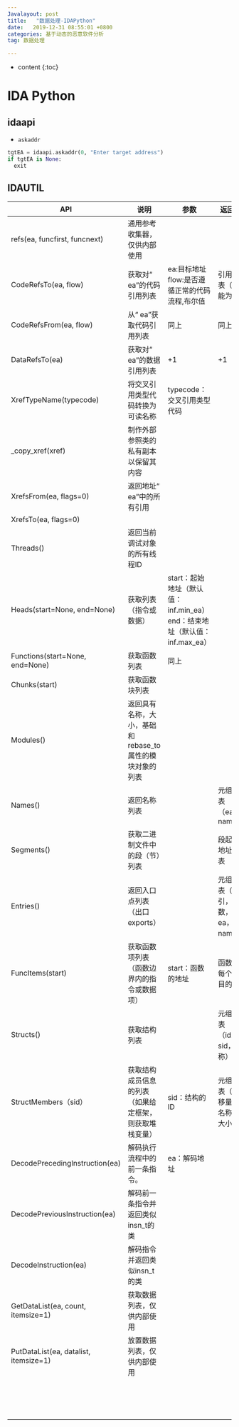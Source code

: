 ```yaml
---
Javalayout: post
title:   "数据处理-IDAPython"
date:   2019-12-31 08:55:01 +0800
categories: 基于动态的恶意软件分析
tag: 数据处理

---
```


* content
{:toc}






# IDA Python

## idaapi

* `askaddr`

```python
tgtEA = idaapi.askaddr(0, "Enter target address")
if tgtEA is None:
  exit
```





## IDAUTIL

| API                                   | 说明                                                    | 参数                                                         | 返回值                           |
| ------------------------------------- | ------------------------------------------------------- | ------------------------------------------------------------ | -------------------------------- |
| refs(ea, funcfirst, funcnext)         | 通用参考收集器，仅供内部使用                            |                                                              |                                  |
| CodeRefsTo(ea, flow)                  | 获取对“ ea”的代码引用列表                               | ea:目标地址<br />flow:是否遵循正常的代码流程,布尔值          | 引用列表（可能为空）             |
| CodeRefsFrom(ea, flow)                | 从“ ea”获取代码引用列表                                 | 同上                                                         | 同上                             |
| DataRefsTo(ea)                        | 获取对“ ea”的数据引用列表                               | +1                                                           | +1                               |
| XrefTypeName(typecode)                | 将交叉引用类型代码转换为可读名称                        | typecode：交叉引用类型代码                                   |                                  |
| _copy_xref(xref)                      | 制作外部参照类的私有副本以保留其内容                    |                                                              |                                  |
| XrefsFrom(ea, flags=0)                | 返回地址“ ea”中的所有引用                               |                                                              |                                  |
| XrefsTo(ea, flags=0)                  |                                                         |                                                              |                                  |
| Threads()                             | 返回当前调试对象的所有线程ID                            |                                                              |                                  |
| Heads(start=None, end=None)           | 获取列表（指令或数据）                                  | start：起始地址（默认值：inf.min_ea）<br />end：结束地址（默认值：inf.max_ea） |                                  |
| Functions(start=None, end=None)       | 获取函数列表                                            | 同上                                                         |                                  |
| Chunks(start)                         | 获取函数块列表                                          |                                                              |                                  |
| Modules()                             | 返回具有名称，大小，基础和rebase_to属性的模块对象的列表 |                                                              |                                  |
| Names()                               | 返回名称列表                                            |                                                              | 元组列表（ea，name)              |
| Segments()                            | 获取二进制文件中的段（节）列表                          |                                                              | 段起始地址列表                   |
| Entries()                             | 返回入口点列表（出口exports）                           |                                                              | 元组列表（索引，序数，ea，name） |
| FuncItems(start)                      | 获取函数项列表（函数边界内的指令或数据项）              | start：函数的地址                                            | 函数中每个项目的ea               |
| Structs()                             | 获取结构列表                                            |                                                              | 元组列表（idx，sid，名称）       |
| StructMembers（sid）                  | 获取结构成员信息的列表（如果给定框架，则获取堆栈变量）  | sid：结构的ID                                                | 元组列表（偏移量，名称，大小）   |
| DecodePrecedingInstruction(ea)        | 解码执行流程中的前一条指令。                            | ea：解码地址                                                 |                                  |
| DecodePreviousInstruction(ea)         | 解码前一条指令并返回类似insn_t的类                      |                                                              |                                  |
| DecodeInstruction(ea)                 | 解码指令并返回类似insn_t的类                            |                                                              |                                  |
| GetDataList(ea, count, itemsize=1)    | 获取数据列表，仅供内部使用                              |                                                              |                                  |
| PutDataList(ea, datalist, itemsize=1) | 放置数据列表，仅供内部使用                              |                                                              |                                  |
|                                       |                                                         |                                                              |                                  |
|                                       |                                                         |                                                              |                                  |
|                                       |                                                         |                                                              |                                  |
|                                       |                                                         |                                                              |                                  |
|                                       |                                                         |                                                              |                                  |
|                                       |                                                         |                                                              |                                  |
|                                       |                                                         |                                                              |                                  |
|                                       |                                                         |                                                              |                                  |
|                                       |                                                         |                                                              |                                  |
|                                       |                                                         |                                                              |                                  |
|                                       |                                                         |                                                              |                                  |
|                                       |                                                         |                                                              |                                  |
|                                       |                                                         |                                                              |                                  |
|                                       |                                                         |                                                              |                                  |
|                                       |                                                         |                                                              |                                  |


